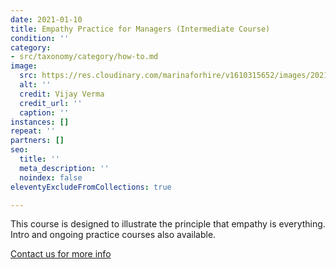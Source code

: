 ```yaml
---
date: 2021-01-10
title: Empathy Practice for Managers (Intermediate Course)
condition: ''
category:
- src/taxonomy/category/how-to.md
image:
  src: https://res.cloudinary.com/marinaforhire/v1610315652/images/2021/01/Allura_-_Socializing_zhdpdi.png
  alt: ''
  credit: Vijay Verma
  credit_url: ''
  caption: ''
instances: []
repeat: ''
partners: []
seo:
  title: ''
  meta_description: ''
  noindex: false
eleventyExcludeFromCollections: true

---
```

This course is designed to illustrate the principle that empathy is everything. Intro and ongoing practice courses also available.

[Contact us for more info]()